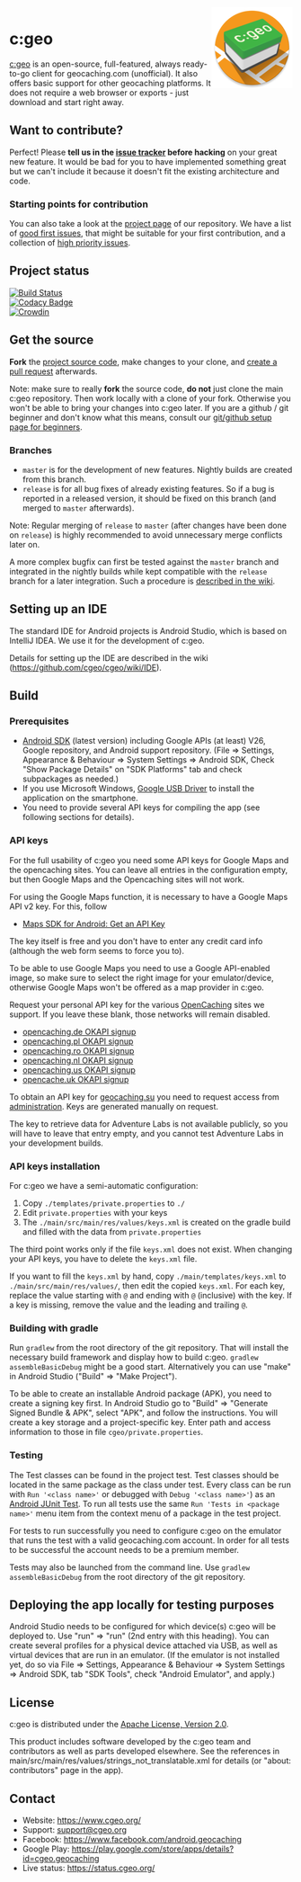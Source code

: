 <img align="right" src="main/src/main/res/mipmap-xxhdpi/ic_launcher_round.png">

# c:geo

[c:geo](https://www.cgeo.org/) is an open-source, full-featured, always ready-to-go client for geocaching.com (unofficial).
It also offers basic support for other geocaching platforms.
It does not require a web browser or exports - just download and start right away.

## Want to contribute?

Perfect! Please **tell us in the [issue tracker](https://github.com/cgeo/cgeo/issues) before hacking** on your great new feature.
It would be bad for you to have implemented something great but we can't include it because it doesn't fit the existing architecture and code.

### Starting points for contribution

You can also take a look at the [project page](https://github.com/cgeo/cgeo/projects) of our repository.
We have a list of [good first issues](https://github.com/cgeo/cgeo/contribute), that might be suitable for your first contribution, and a collection of [high priority issues](https://github.com/cgeo/cgeo/issues?q=is%3Aissue+is%3Aopen+label%3A%22Prio+-+High%22).

## Project status

[![Build Status](https://ci.cgeo.org/view/Continous%20Integration/job/cgeo-CI_commit-build/badge/icon)](https://ci.cgeo.org/view/Continous%20Integration/job/cgeo-CI_commit-build/)<br>
[![Codacy Badge](https://app.codacy.com/project/badge/Grade/7e23148260a94e248b928800497006db)](https://www.codacy.com/gh/cgeo/cgeo/dashboard)<br>
[![Crowdin](https://badges.crowdin.net/cgeo/localized.svg)](https://crowdin.com/project/cgeo)

## Get the source

**Fork** the [project source code](https://github.com/cgeo/cgeo), make changes to your clone, and [create a pull request](https://docs.github.com/en/free-pro-team@latest/github/collaborating-with-issues-and-pull-requests/about-pull-requests) afterwards.

Note: make sure to really **fork** the source code, **do not** just clone the main c:geo repository. Then work locally with a clone of your fork.
Otherwise you won't be able to bring your changes into c:geo later.
If you are a github / git beginner and don't know what this means, consult our [git/github setup page for beginners](https://github.com/cgeo/cgeo/wiki/Working-on-c%3Ageo-for-git-beginners).

### Branches

- `master` is for the development of new features. Nightly builds are created from this branch.
- `release` is for all bug fixes of already existing features. So if a bug is reported in a released version, it should be fixed on this branch (and merged to `master` afterwards).

Note: Regular merging of `release` to `master` (after changes have been done on `release`) is highly recommended to avoid unnecessary merge conflicts later on.

A more complex bugfix can first be tested against the `master` branch and integrated in the nightly builds while kept compatible with the `release` branch for a later integration.
Such a procedure is [described in the wiki](https://github.com/cgeo/cgeo/wiki/How-to-get-a-bug-fix-into-the-release).

## Setting up an IDE

The standard IDE for Android projects is Android Studio, which is based on IntelliJ IDEA.
We use it for the development of c:geo.

Details for setting up the IDE are described in the wiki (https://github.com/cgeo/cgeo/wiki/IDE).

## Build

### Prerequisites

- [Android SDK](https://developer.android.com/studio) (latest version) including Google APIs (at least) V26, Google repository, and Android support repository. (File => Settings, Appearance & Behaviour => System Settings => Android SDK, Check "Show Package Details" on "SDK Platforms" tab and check subpackages as needed.)
- If you use Microsoft Windows, [Google USB Driver](https://developer.android.com/sdk/win-usb.html) to install the application on the smartphone.
- You need to provide several API keys for compiling the app (see following sections for details).

### API keys

For the full usability of c:geo you need some API keys for Google Maps and the opencaching sites.
You can leave all entries in the configuration empty, but then Google Maps and the Opencaching sites will not work.

For using the Google Maps function, it is necessary to have a Google Maps API v2 key. For this, follow
* [Maps SDK for Android: Get an API Key](https://developers.google.com/maps/documentation/android-sdk/get-api-key)

The key itself is free and you don't have to enter any credit card info (although the web form seems to force you to).

To be able to use Google Maps you need to use a Google API-enabled image, so make sure to select the right image for your emulator/device, otherwise Google Maps won't be offered as a map provider in c:geo.

Request your personal API key for the various [OpenCaching](https://www.opencaching.eu/) sites we support.
If you leave these blank, those networks will remain disabled.
* [opencaching.de OKAPI signup](https://www.opencaching.de/okapi/signup.html)
* [opencaching.pl OKAPI signup](https://opencaching.pl/okapi/signup.html)
* [opencaching.ro OKAPI signup](https://www.opencaching.ro/okapi/signup.html)
* [opencaching.nl OKAPI signup](https://www.opencaching.nl/okapi/signup.html)
* [opencaching.us OKAPI signup](https://www.opencaching.us/okapi/signup.html)
* [opencache.uk OKAPI signup](https://opencache.uk/okapi/signup.html)

To obtain an API key for [geocaching.su](https://geocaching.su/) you need to request access from [administration](https://geocaching.su/?pn=1).
Keys are generated manually on request.

The key to retrieve data for Adventure Labs is not available publicly, so you will have to leave that entry empty, and you cannot test Adventure Labs in your development builds.

### API keys installation

For c:geo we have a semi-automatic configuration:
1. Copy `./templates/private.properties` to `./`
2. Edit `private.properties` with your keys
3. The `./main/src/main/res/values/keys.xml` is created on the gradle build and filled with the data from `private.properties`

The third point works only if the file `keys.xml` does not exist.
When changing your API keys, you have to delete the `keys.xml` file.

If you want to fill the `keys.xml` by hand, copy `./main/templates/keys.xml` to `./main/src/main/res/values/`, then edit the copied `keys.xml`.
For each key, replace the value starting with `@` and ending with `@` (inclusive) with the key.
If a key is missing, remove the value and the leading and trailing `@`.

### Building with gradle

Run `gradlew` from the root directory of the git repository.
That will install the necessary build framework and display how to build c:geo.
`gradlew assembleBasicDebug` might be a good start.
Alternatively you can use "make" in Android Studio ("Build" => "Make Project").

To be able to create an installable Android package (APK), you need to create a signing key first.
In Android Studio go to "Build" => "Generate Signed Bundle & APK", select "APK", and follow the instructions.
You will create a key storage and a project-specific key.
Enter path and access information to those in file `cgeo/private.properties`.

### Testing

The Test classes can be found in the project test.
Test classes should be located in the same package as the class under test.
Every class can be run with `Run '<class name>'` or debugged with `Debug '<class name>'`) as an [Android JUnit Test](https://developer.android.com/training/testing/fundamentals.html).
To run all tests use the same `Run 'Tests in <package name>'` menu item from the context menu of a package in the test project.

For tests to run successfully you need to configure c:geo on the emulator that runs the test with a valid geocaching.com account.
In order for all tests to be successful the account needs to be a premium member.

Tests may also be launched from the command line.
Use `gradlew assembleBasicDebug` from the root directory of the git repository.

## Deploying the app locally for testing purposes

Android Studio needs to be configured for which device(s) c:geo will be deployed to. Use "run" => "run" (2nd entry with this heading).
You can create several profiles for a physical device attached via USB, as well as virtual devices that are run in an emulator.
(If the emulator is not installed yet, do so via File => Settings, Appearance & Behaviour => System Settings => Android SDK, tab "SDK Tools", check "Android Emulator", and apply.)

## License

c:geo is distributed under the [Apache License, Version 2.0](https://www.apache.org/licenses/LICENSE-2.0).

This product includes software developed by the c:geo team and contributors as well as parts developed elsewhere.
See the references in main/src/main/res/values/strings_not_translatable.xml for details (or "about: contributors" page in the app).

## Contact

- Website: https://www.cgeo.org/
- Support: support@cgeo.org
- Facebook: https://www.facebook.com/android.geocaching
- Google Play: https://play.google.com/store/apps/details?id=cgeo.geocaching
- Live status: https://status.cgeo.org/
